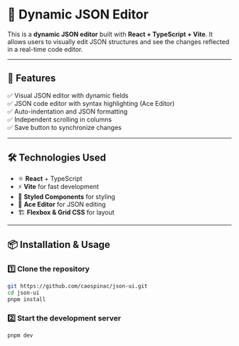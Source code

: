 # 📝 Dynamic JSON Editor

This is a **dynamic JSON editor** built with **React + TypeScript + Vite**. It allows users to visually edit JSON structures and see the changes reflected in a real-time code editor.

---

## 🚀 Features

✅ Visual JSON editor with dynamic fields  
✅ JSON code editor with syntax highlighting (Ace Editor)  
✅ Auto-indentation and JSON formatting  
✅ Independent scrolling in columns  
✅ Save button to synchronize changes  

---

## 🛠️ Technologies Used

- ⚛️ **React** + TypeScript  
- ⚡ **Vite** for fast development  
- 🎨 **Styled Components** for styling  
- 📝 **Ace Editor** for JSON editing  
- 🏗️ **Flexbox & Grid CSS** for layout  

---

## 📦 Installation & Usage

### 1️⃣ Clone the repository
```sh
git https://github.com/caospinac/json-ui.git
cd json-ui
pnpm install
```

### 2️⃣ Start the development server
```sh
pnpm dev
```
